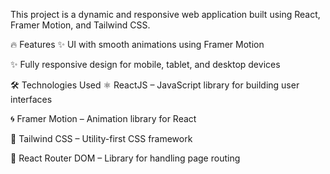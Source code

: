 This project is a dynamic and responsive web application built using React, Framer Motion, and Tailwind CSS.

🔥 Features
✨ UI with smooth animations using Framer Motion

✨ Fully responsive design for mobile, tablet, and desktop devices

🛠️ Technologies Used
⚛️ ReactJS – JavaScript library for building user interfaces

🌀 Framer Motion – Animation library for React

🎨 Tailwind CSS – Utility-first CSS framework

🔗 React Router DOM – Library for handling page routing
